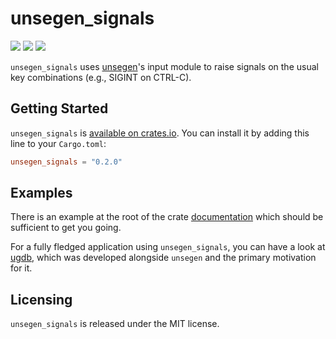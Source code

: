 # unsegen_signals

[![](https://img.shields.io/crates/v/unsegen_signals.svg)](https://crates.io/crates/unsegen_signals/)
[![](https://docs.rs/unsegen_signals/badge.svg)](https://docs.rs/unsegen_signals/)
[![](https://img.shields.io/crates/l/unsegen_signals.svg)]()

`unsegen_signals` uses [unsegen](https://crates.io/crates/unsegen)'s input module to raise signals on the usual key combinations (e.g., SIGINT on CTRL-C).

## Getting Started

`unsegen_signals` is [available on crates.io](https://crates.io/crates/unsegen_signals). You can install it by adding this line to your `Cargo.toml`:

```toml
unsegen_signals = "0.2.0"
```

## Examples

There is an example at the root of the crate [documentation](https://docs.rs/unsegen_signals) which should be sufficient to get you going.

For a fully fledged application using `unsegen_signals`, you can have a look at [ugdb](https://github.com/ftilde/ugdb), which was developed alongside `unsegen` and the primary motivation for it.

## Licensing

`unsegen_signals` is released under the MIT license.
